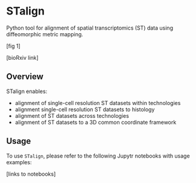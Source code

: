 # STalign
Python tool for alignment of spatial transcriptomics (ST) data using diffeomorphic metric mapping.

[fig 1]

[bioRxiv link]

## Overview

STalign enables:
- alignment of single-cell resolution ST datasets within technologies
- alignment single-cell resolution ST datasets to histology
- alignment of ST datasets across technologies
- alignment of ST datasets to a 3D common coordinate framework 

## Usage

To use `STalign`, please refer to the following Jupytr notebooks with usage examples:

[links to notebooks]

